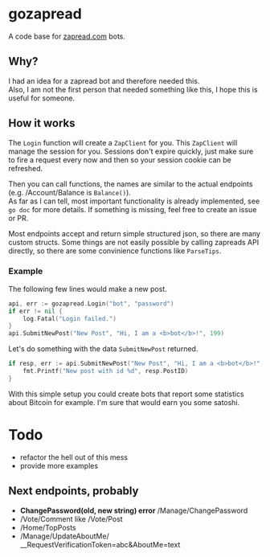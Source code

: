 # gozapread
A code base for [zapread.com](https://zapread.com) bots.  


## Why?
I had an idea for a zapread bot and therefore needed this.  
Also, I am not the first person that needed something like this, I hope this is useful for someone.  

## How it works
The `Login` function will create a `ZapClient` for you. This `ZapClient` will manage the session for you. Sessions don't expire quickly, just make sure to fire a request every now and then so your session cookie can be refreshed.


Then you can call functions, the names are similar to the actual endpoints (e.g. /Account/Balance is `Balance()`).  
As far as I can tell, most important functionality is already implemented, see `go doc` for more details. If something is missing, feel free to create an issue or PR.

Most endpoints accept and return simple structured json, so there are many custom structs. Some things are not easily possible by calling zapreads API directly, so there are some convinience functions like `ParseTips`.
### Example
The following few lines would make a new post.
```go
api, err := gozapread.Login("bot", "password")
if err != nil {
	log.Fatal("Login failed.")
}
api.SubmitNewPost("New Post", "Hi, I am a <b>bot</b>!", 199)
```
Let's do something with the data `SubmitNewPost` returned.
```go
if resp, err := api.SubmitNewPost("New Post", "Hi, I am a <b>bot</b>!", 199); err == nil {
	fmt.Printf("New post with id %d", resp.PostID)
}
```
With this simple setup you could create bots that report some statistics about Bitcoin for example. I'm sure that would earn you some satoshi.
# Todo
- refactor the hell out of this mess
- provide more examples

## Next endpoints, probably
- **ChangePassword(old, new string) error** /Manage/ChangePassword
- /Vote/Comment like /Vote/Post
- /Home/TopPosts
- /Manage/UpdateAboutMe/ __RequestVerificationToken=abc&AboutMe=text
